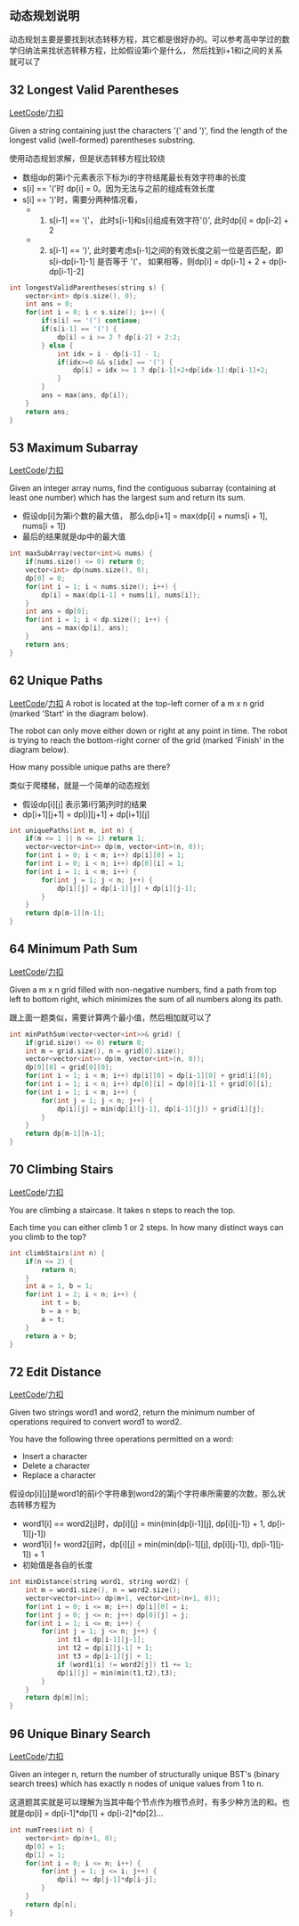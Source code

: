 动态规划说明
-------------
动态规划主要是要找到状态转移方程，其它都是很好办的。可以参考高中学过的数学归纳法来找状态转移方程，比如假设第i个是什么， 然后找到i+1和i之间的关系就可以了


32 Longest Valid Parentheses
----------------------
[LeetCode](https://leetcode.com/problems/longest-valid-parentheses/)/[力扣](https://leetcode-cn.com/problems/longest-valid-parentheses/)

Given a string containing just the characters '(' and ')', find the length of the longest valid (well-formed) parentheses substring. 

使用动态规划求解，但是状态转移方程比较绕

- 数组dp的第i个元素表示下标为i的字符结尾最长有效字符串的长度
- s[i] == '('时 dp[i] = 0。因为无法与之前的组成有效长度
- s[i] == ')'时，需要分两种情况看，
  - 1. s[i-1] == '('， 此时s[i-1]和s[i]组成有效字符'()', 此时dp[i] = dp[i-2] + 2
  - 2. s[i-1] == ')', 此时要考虑s[i-1]之间的有效长度之前一位是否匹配，即s[i-dp[i-1]-1] 是否等于 '('， 如果相等，则dp[i] = dp[i-1] + 2 + dp[i-dp[i-1]-2]

```c++
int longestValidParentheses(string s) {
    vector<int> dp(s.size(), 0);
    int ans = 0;
    for(int i = 0; i < s.size(); i++) {
        if(s[i] == '(') continue;
        if(s[i-1] == '(') {
            dp[i] = i >= 2 ? dp[i-2] + 2:2; 
        } else {
            int idx = i - dp[i-1] - 1;
            if(idx>=0 && s[idx] == '(') {
                dp[i] = idx >= 1 ? dp[i-1]+2+dp[idx-1]:dp[i-1]+2;
            }
        }
        ans = max(ans, dp[i]);
    }
    return ans;
}
```

53 Maximum Subarray
-------------------------
[LeetCode](https://leetcode.com/problems/maximum-subarray/)/[力扣](https://leetcode-cn.com/problems/maximum-subarray/)

Given an integer array nums, find the contiguous subarray (containing at least one number) which has the largest sum and return its sum. 

- 假设dp[i]为第i个数的最大值， 那么dp[i+1] = max(dp[i] + nums[i + 1], nums[i + 1])
- 最后的结果就是dp中的最大值

```c++
int maxSubArray(vector<int>& nums) {
    if(nums.size() <= 0) return 0;
    vector<int> dp(nums.size(), 0);
    dp[0] = 0;
    for(int i = 1; i < nums.size(); i++) {
        dp[i] = max(dp[i-1] + nums[i], nums[i]);
    }
    int ans = dp[0];
    for(int i = 1; i < dp.size(); i++) {
        ans = max(dp[i], ans);
    }
    return ans;
}
```

62 Unique Paths
-----------------
[LeetCode](https://leetcode.com/problems/unique-paths/)/[力扣](https://leetcode-cn.com/problems/unique-paths/)
A robot is located at the top-left corner of a m x n grid (marked 'Start' in the diagram below). 

The robot can only move either down or right at any point in time. The robot is trying to reach the bottom-right corner of the grid (marked 'Finish' in the diagram below). 

How many possible unique paths are there? 

类似于爬楼梯，就是一个简单的动态规划

- 假设dp[i][j] 表示第i行第j列时的结果
- dp[i+1][j+1] = dp[i][j+1] + dp[i+1][j]

```c++
int uniquePaths(int m, int n) {
    if(m <= 1 || n <= 1) return 1;
    vector<vector<int>> dp(m, vector<int>(n, 0));
    for(int i = 0; i < m; i++) dp[i][0] = 1;
    for(int i = 0; i < n; i++) dp[0][i] = 1;
    for(int i = 1; i < m; i++) {
        for(int j = 1; j < n; j++) {
            dp[i][j] = dp[i-1][j] + dp[i][j-1];
        }
    }
    return dp[m-1][n-1];
}
```

64 Minimum Path Sum
------------------
[LeetCode](https://leetcode.com/problems/minimum-path-sum/)/[力扣](https://leetcode-cn.com/problems/minimum-path-sum/)

Given a m x n grid filled with non-negative numbers, find a path from top left to bottom right, which minimizes the sum of all numbers along its path. 

跟上面一题类似，需要计算两个最小值，然后相加就可以了

```c++
int minPathSum(vector<vector<int>>& grid) {
    if(grid.size() <= 0) return 0;
    int m = grid.size(), n = grid[0].size();
    vector<vector<int>> dp(m, vector<int>(n, 0));
    dp[0][0] = grid[0][0];
    for(int i = 1; i < m; i++) dp[i][0] = dp[i-1][0] + grid[i][0];
    for(int i = 1; i < n; i++) dp[0][i] = dp[0][i-1] + grid[0][i];
    for(int i = 1; i < m; i++) {
        for(int j = 1; j < n; j++) {
            dp[i][j] = min(dp[i][j-1], dp[i-1][j]) + grid[i][j];
        }
    }
    return dp[m-1][n-1];
}
```

70 Climbing Stairs
------------------------
[LeetCode](https://leetcode.com/problems/climbing-stairs/)/[力扣](https://leetcode-cn.com/problems/climbing-stairs/)

You are climbing a staircase. It takes n steps to reach the top. 

Each time you can either climb 1 or 2 steps. In how many distinct ways can you climb to the top? 

```c++
int climbStairs(int n) {
    if(n <= 2) {
        return n;
    }
    int a = 1, b = 1;
    for(int i = 2; i < n; i++) {
        int t = b;
        b = a + b;
        a = t;
    }
    return a + b;
}
```

72 Edit Distance
--------------------
[LeetCode](https://leetcode.com/problems/edit-distance)/[力扣](https://leetcode-cn.com/problems/edit-distance)

Given two strings word1 and word2, return the minimum number of operations required to convert word1 to word2. 

You have the following three operations permitted on a word: 
- Insert a character 
- Delete a character 
- Replace a character 

假设dp[i][j]是word1的前i个字符串到word2的第j个字符串所需要的次数，那么状态转移方程为
- word1[i] == word2[j]时，dp[i][j] = min(min(dp[i-1][j], dp[i][j-1]) + 1, dp[i-1][j-1])
- word1[i] != word2[j]时，dp[i][j] = min(min(dp[i-1][j], dp[i][j-1]), dp[i-1][j-1]) + 1
- 初始值是各自的长度

```c++
int minDistance(string word1, string word2) {
    int m = word1.size(), n = word2.size();
    vector<vector<int>> dp(m+1, vector<int>(n+1, 0));
    for(int i = 0; i <= m; i++) dp[i][0] = i;
    for(int j = 0; j <= n; j++) dp[0][j] = j;
    for(int i = 1; i <= m; i++) {
        for(int j = 1; j <= n; j++) {
            int t1 = dp[i-1][j-1];
            int t2 = dp[i][j-1] + 1;
            int t3 = dp[i-1][j] + 1;
            if (word1[i] != word2[j]) t1 += 1;
            dp[i][j] = min(min(t1,t2),t3);
        }
    }
    return dp[m][n];
}
```

96 Unique Binary Search
-------------------
[LeetCode](https://leetcode.com/problems/unique-binary-search)/[力扣](https://leetcode-cn.com/problems/unique-binary-search)

Given an integer n, return the number of structurally unique BST's (binary search trees) which has exactly n nodes of unique values from 1 to n. 

这道题其实就是可以理解为当其中每个节点作为根节点时，有多少种方法的和。也就是dp[i] = dp[i-1]*dp[1] + dp[i-2]*dp[2]...

```c++
int numTrees(int n) {
    vector<int> dp(n+1, 0);
    dp[0] = 1;
    dp[1] = 1;
    for(int i = 0; i <= n; i++) {
        for(int j = 1; j <= i; j++) {
            dp[i] += dp[j-1]*dp[i-j];
        }
    }
    return dp[n];
}
```